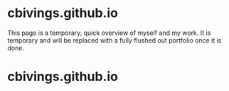 # cbivings.github.io

This page is a temporary, quick overview of myself and my work. It is temporary and will be replaced with a fully flushed out portfolio once it is done.
# cbivings.github.io
